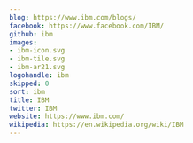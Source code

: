 ```yaml
---
blog: https://www.ibm.com/blogs/
facebook: https://www.facebook.com/IBM/
github: ibm
images:
- ibm-icon.svg
- ibm-tile.svg
- ibm-ar21.svg
logohandle: ibm
skipped: 0
sort: ibm
title: IBM
twitter: IBM
website: https://www.ibm.com/
wikipedia: https://en.wikipedia.org/wiki/IBM
---
```

